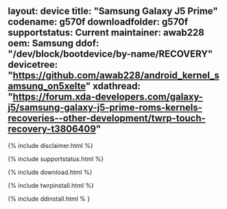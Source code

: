layout: device
title: "Samsung Galaxy J5 Prime"
codename: g570f
downloadfolder: g570f
supportstatus: Current
maintainer: awab228
oem: Samsung
ddof: "/dev/block/bootdevice/by-name/RECOVERY"
devicetree: "https://github.com/awab228/android_kernel_samsung_on5xelte"
xdathread: "https://forum.xda-developers.com/galaxy-j5/samsung-galaxy-j5-prime-roms-kernels-recoveries--other-development/twrp-touch-recovery-t3806409"
---

{% include disclaimer.html %}

{% include supportstatus.html %}

{% include download.html %}

{% include twrpinstall.html %}

{% include ddinstall.html % }
